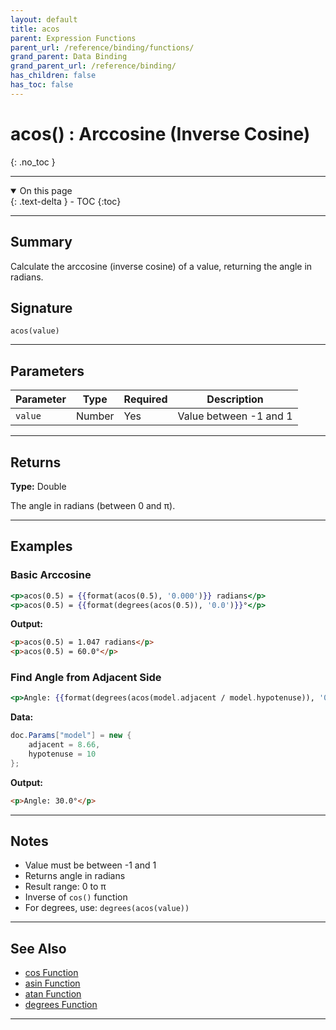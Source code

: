 ```yaml
---
layout: default
title: acos
parent: Expression Functions
parent_url: /reference/binding/functions/
grand_parent: Data Binding
grand_parent_url: /reference/binding/
has_children: false
has_toc: false
---
```


# acos() : Arccosine (Inverse Cosine)
{: .no_toc }

---

<details open class='top-toc' markdown="block">
  <summary>
    On this page
  </summary>
  {: .text-delta }
- TOC
{:toc}
</details>

---

## Summary

Calculate the arccosine (inverse cosine) of a value, returning the angle in radians.

## Signature

```
acos(value)
```

---

## Parameters

| Parameter | Type | Required | Description |
|-----------|------|----------|-------------|
| `value` | Number | Yes | Value between -1 and 1 |

---

## Returns

**Type:** Double

The angle in radians (between 0 and π).

---

## Examples

### Basic Arccosine

```handlebars
<p>acos(0.5) = {{format(acos(0.5), '0.000')}} radians</p>
<p>acos(0.5) = {{format(degrees(acos(0.5)), '0.0')}}°</p>
```

**Output:**
```html
<p>acos(0.5) = 1.047 radians</p>
<p>acos(0.5) = 60.0°</p>
```

### Find Angle from Adjacent Side

```handlebars
<p>Angle: {{format(degrees(acos(model.adjacent / model.hypotenuse)), '0.0')}}°</p>
```

**Data:**
```csharp
doc.Params["model"] = new {
    adjacent = 8.66,
    hypotenuse = 10
};
```

**Output:**
```html
<p>Angle: 30.0°</p>
```

---

## Notes

- Value must be between -1 and 1
- Returns angle in radians
- Result range: 0 to π
- Inverse of `cos()` function
- For degrees, use: `degrees(acos(value))`

---

## See Also

- [cos Function](./cos.md)
- [asin Function](./asin.md)
- [atan Function](./atan.md)
- [degrees Function](./degrees.md)

---
